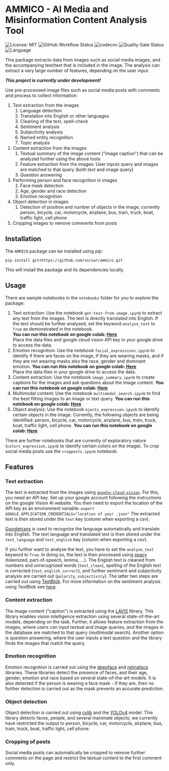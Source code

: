 # AMMICO - AI Media and Misinformation Content Analysis Tool

![License: MIT](https://img.shields.io/github/license/ssciwr/AMMICO)
![GitHub Workflow Status](https://img.shields.io/github/actions/workflow/status/ssciwr/AMMICO/ci.yml?branch=main)
![codecov](https://img.shields.io/codecov/c/github/ssciwr/AMMICO)
![Quality Gate Status](https://sonarcloud.io/api/project_badges/measure?project=ssciwr_ammico&metric=alert_status)
![Language](https://img.shields.io/github/languages/top/ssciwr/AMMICO)

This package extracts data from images such as social media images, and the accompanying text/text that is included in the image. The analysis can extract a very large number of features, depending on the user input.

**_This project is currently under development!_**

Use pre-processed image files such as social media posts with comments and process to collect information:
1. Text extraction from the images
    1. Language detection
    1. Translation into English or other languages
    1. Cleaning of the text, spell-check
    1. Sentiment analysis
    1. Subjectivity analysis
    1. Named entity recognition
    1. Topic analysis
1. Content extraction from the images
    1. Textual summary of the image content ("image caption") that can be analyzed further using the above tools
    1. Feature extraction from the images: User inputs query and images are matched to that query (both text and image query)
    1. Question answering   
1. Performing person and face recognition in images
    1. Face mask detection
    1. Age, gender and race detection
    1. Emotion recognition
1. Object detection in images
    1. Detection of position and number of objects in the image; currently  person, bicycle, car, motorcycle, airplane, bus, train, truck, boat, traffic light, cell phone
1. Cropping images to remove comments from posts
 

## Installation

The `AMMICO` package can be installed using pip: 
```
pip install git+https://github.com/ssciwr/ammico.git
```
This will install the package and its dependencies locally.


## Usage

There are sample notebooks in the `notebooks` folder for you to explore the package:
1. Text extraction: Use the notebook `get-text-from-image.ipynb` to extract any text from the images. The text is directly translated into English. If the text should be further analysed, set the keyword `analyse_text` to `True` as demonstrated in the notebook.\
**You can run this notebook on google colab: [Here](https://colab.research.google.com/github/ssciwr/ammico/blob/main/notebooks/get-text-from-image.ipynb)**  
Place the data files and google cloud vision API key in your google drive to access the data.
1. Emotion recognition: Use the notebook `facial_expressions.ipynb` to identify if there are faces on the image, if they are wearing masks, and if they are not wearing masks also the race, gender and dominant emotion.
**You can run this notebook on google colab: [Here](https://colab.research.google.com/github/ssciwr/ammico/blob/main/notebooks/facial_expressions.ipynb)**   
Place the data files in your google drive to access the data.
1. Content extraction: Use the notebook `image_summary.ipynb` to create captions for the images and ask questions about the image content.
**You can run this notebook on google colab: [Here](https://colab.research.google.com/github/ssciwr/ammico/blob/main/notebooks/image_summary.ipynb)**
1. Multimodal content: Use the notebook `multimodal_search.ipynb` to find the best fitting images to an image or text query.
**You can run this notebook on google colab: [Here](https://colab.research.google.com/github/ssciwr/ammico/blob/main/notebooks/multimodal_search.ipynb)**
1. Object analysis: Use the notebook `ojects_expression.ipynb` to identify certain objects in the image. Currently, the following objects are being identified: person, bicycle, car, motorcycle, airplane, bus, train, truck, boat, traffic light, cell phone.
**You can run this notebook on google colab: [Here](https://colab.research.google.com/github/ssciwr/ammico/blob/main/notebooks/objects_expression.ipynb)**

There are further notebooks that are currently of exploratory nature (`colors_expression.ipynb` to identify certain colors on the image). To crop social media posts use the `cropposts.ipynb` notebook.

## Features
### Text extraction
The text is extracted from the images using [`google-cloud-vision`](https://cloud.google.com/vision). For this, you need an API key. Set up your google account following the instructions on the google Vision AI website.
You then need to export the location of the API key as an environment variable:
`export GOOGLE_APPLICATION_CREDENTIALS="location of your .json"`
The extracted text is then stored under the `text` key (column when exporting a csv).

[Googletrans](https://py-googletrans.readthedocs.io/en/latest/) is used to recognize the language automatically and translate into English. The text language and translated text is then stored under the `text_language` and `text_english` key (column when exporting a csv).

If you further want to analyse the text, you have to set the `analyse_text` keyword to `True`. In doing so, the text is then processed using [spacy](https://spacy.io/) (tokenized, part-of-speech, lemma, ...). The English text is cleaned from numbers and unrecognized words (`text_clean`), spelling of the English text is corrected (`text_english_correct`), and further sentiment and subjectivity analysis are carried out (`polarity`, `subjectivity`). The latter two steps are carried out using [TextBlob](https://textblob.readthedocs.io/en/dev/index.html). For more information on the sentiment analysis using TextBlob see [here](https://towardsdatascience.com/my-absolute-go-to-for-sentiment-analysis-textblob-3ac3a11d524).

### Content extraction

The image content ("caption") is extracted using the [LAVIS](https://github.com/salesforce/LAVIS) library. This library enables vision intelligence extraction using several state-of-the-art models, depending on the task. Further, it allows feature extraction from the images, where users can input textual and image queries, and the images in the database are matched to that query (multimodal search). Another option is question answering, where the user inputs a text question and the library finds the images that match the query.

### Emotion recognition

Emotion recognition is carried out using the [deepface](https://github.com/serengil/deepface) and [retinaface](https://github.com/serengil/retinaface) libraries. These libraries detect the presence of faces, and their age, gender, emotion and race based on several state-of-the-art models. It is also detected if the person is wearing a face mask - if they are, then no further detection is carried out as the mask prevents an accurate prediction.

### Object detection

Object detection is carried out using [cvlib](https://github.com/arunponnusamy/cvlib) and the [YOLOv4](https://github.com/AlexeyAB/darknet) model. This library detects faces, people, and several inanimate objects; we currently have restricted the output to person, bicycle, car, motorcycle, airplane, bus, train, truck, boat, traffic light, cell phone.

### Cropping of posts

Social media posts can automatically be cropped to remove further comments on the page and restrict the textual content to the first comment only.